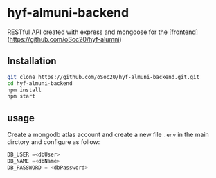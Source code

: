 # hyf-almuni-backend
RESTful API created with express and mongoose for the [frontend] (https://github.com/oSoc20/hyf-alumni)

## Installation

```bash
git clone https://github.com/oSoc20/hyf-almuni-backend.git.git
cd hyf-almuni-backend
npm install
npm start
```
## usage
Create a mongodb atlas account and create a new file ```.env``` in the main dirctory and configure as follow:

```js
DB_USER =<dbUser>
DB_NAME =<dbName>
DB_PASSWORD = <dbPassword> 
